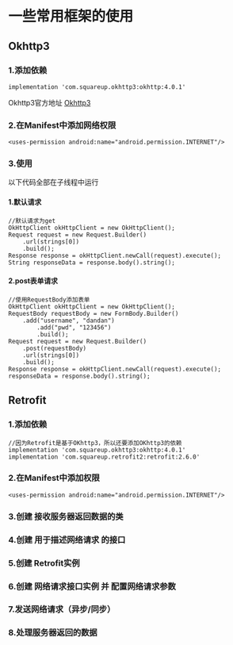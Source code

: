 # 一些常用框架的使用
## Okhttp3
### 1.添加依赖
    implementation 'com.squareup.okhttp3:okhttp:4.0.1'
Okhttp3官方地址 [Okhttp3](https://github.com/square/okhttp)
### 2.在Manifest中添加网络权限
    <uses-permission android:name="android.permission.INTERNET"/>
### 3.使用
以下代码全部在子线程中运行
#### 1.默认请求
    //默认请求为get
    OkHttpClient okHttpClient = new OkHttpClient();
    Request request = new Request.Builder()
        .url(strings[0])
        .build();
    Response response = okHttpClient.newCall(request).execute();
    String responseData = response.body().string();
#### 2.post表单请求
    //使用RequestBody添加表单
    OkHttpClient okHttpClient = new OkHttpClient();
    RequestBody requestBody = new FormBody.Builder()
        .add("username", "dandan")
            .add("pwd", "123456")
            .build();
    Request request = new Request.Builder()
        .post(requestBody)
        .url(strings[0])
        .build();
    Response response = okHttpClient.newCall(request).execute();
    responseData = response.body().string();
## Retrofit
### 1.添加依赖
    //因为Retrofit是基于OKhttp3，所以还要添加OKhttp3的依赖
    implementation 'com.squareup.okhttp3:okhttp:4.0.1'
    implementation 'com.squareup.retrofit2:retrofit:2.6.0'
### 2.在Manifest中添加权限
    <uses-permission android:name="android.permission.INTERNET"/>
### 3.创建 接收服务器返回数据的类
### 4.创建 用于描述网络请求 的接口
### 5.创建 Retrofit实例
### 6.创建 网络请求接口实例 并 配置网络请求参数
### 7.发送网络请求（异步/同步）
### 8.处理服务器返回的数据